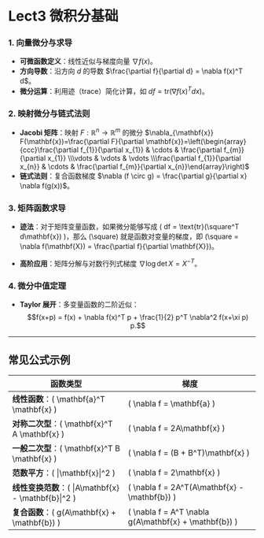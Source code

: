 # Lect3 微积分基础

### 1. 向量微分与求导
- **可微函数定义**：线性近似与梯度向量 $\nabla f(x)$。
- **方向导数**：沿方向 $d$ 的导数 $\frac{\partial f}{\partial d} = \nabla f(x)^T d$。
- **微分运算**：利用迹（trace）简化计算，如 $df = \text{tr}(\nabla f(x)^T dx)$。

### 2. 映射微分与链式法则
- **Jacobi 矩阵**：映射 $F: \mathbb{R}^n \to \mathbb{R}^m$ 的微分
$\nabla_{\mathbf{x}} F(\mathbf{x})=\frac{\partial F}{\partial \mathbf{x}}=\left(\begin{array}{ccc}\frac{\partial f_{1}}{\partial x_{1}} & \cdots & \frac{\partial f_{m}}{\partial x_{1}} \\\vdots & \vdots & \vdots \\\frac{\partial f_{1}}{\partial x_{n}} & \cdots & \frac{\partial f_{m}}{\partial x_{n}}\end{array}\right)$
- **链式法则**：复合函数梯度 $\nabla (f \circ g) = \frac{\partial g}{\partial x} \nabla f(g(x))$。

### 3. 矩阵函数求导
- **迹法**：对于矩阵变量函数，如果微分能够写成 \( df = \text{tr}(\square^T d\mathbf{x}) \)，那么 \(\square\) 就是函数对变量的梯度，即 \(\square = \nabla f(\mathbf{X}) = \frac{\partial f}{\partial \mathbf{X}}\)。

- **高阶应用**：矩阵分解与对数行列式梯度 $\nabla \log \det X = X^{-T}$。

### 4. 微分中值定理
- **Taylor 展开**：多变量函数的二阶近似：
  $$f(x+p) = f(x) + \nabla f(x)^T p + \frac{1}{2} p^T \nabla^2 f(x+\xi p) p.$$

---

## 常见公式示例

| 函数类型 | 梯度 |
| --- | --- |
| **线性函数**：\( \mathbf{a}^T \mathbf{x} \) | \( \nabla f = \mathbf{a} \) |
| **对称二次型**：\( \mathbf{x}^T A \mathbf{x} \) | \( \nabla f = 2A\mathbf{x} \) |
| **一般二次型**：\( \mathbf{x}^T B \mathbf{x} \) | \( \nabla f = (B + B^T)\mathbf{x} \) |
| **范数平方**：\( \|\mathbf{x}\|^2 \) | \( \nabla f = 2\mathbf{x} \) |
| **线性变换范数**：\( \|A\mathbf{x} - \mathbf{b}\|^2 \) | \( \nabla f = 2A^T(A\mathbf{x} - \mathbf{b}) \) |
| **复合函数**：\( g(A\mathbf{x} + \mathbf{b}) \) | \( \nabla f = A^T \nabla g(A\mathbf{x} + \mathbf{b}) \) |
